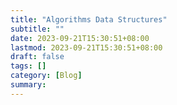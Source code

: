 ```yaml
---
title: "Algorithms Data Structures"
subtitle: ""
date: 2023-09-21T15:30:51+08:00
lastmod: 2023-09-21T15:30:51+08:00
draft: false
tags: []
category: [Blog]
summary: 
---
```

